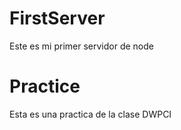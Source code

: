 # FirstServer
Este es mi primer servidor de node

# Practice
Esta es una practica de la clase DWPCI

